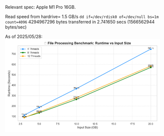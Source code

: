 Relevant spec:
Apple M1 Pro 16GB. 

Read speed from hardrive= 1.5 GB/s 
`dd if=/dev/rdisk0 of=/dev/null bs=1m count=4096`
4294967296 bytes transferred in 2.741650 secs (1566562944 bytes/sec)


As of 2025/05/28: 
![Alt Text](assets/benchmark.png)

